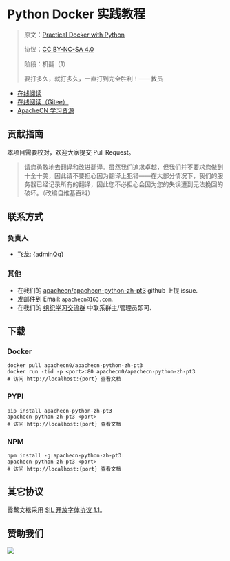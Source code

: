 # Python Docker 实践教程

> 原文：[Practical Docker with Python](https://zh.book4you.org/book/18217183/9aa3b2)
> 
> 协议：[CC BY-NC-SA 4.0](http://creativecommons.org/licenses/by-nc-sa/4.0/)
> 
> 阶段：机翻（1）
> 
> 要打多久，就打多久，一直打到完全胜利！——教员

* [在线阅读](https://py3.apachecn.org)
* [在线阅读（Gitee）](https://apachecn.gitee.io/doc-template/)
* [ApacheCN 学习资源](http://docs.apachecn.org/)

## 贡献指南

本项目需要校对，欢迎大家提交 Pull Request。

> 请您勇敢地去翻译和改进翻译。虽然我们追求卓越，但我们并不要求您做到十全十美，因此请不要担心因为翻译上犯错——在大部分情况下，我们的服务器已经记录所有的翻译，因此您不必担心会因为您的失误遭到无法挽回的破坏。（改编自维基百科）

## 联系方式

### 负责人

* [飞龙](https://github.com/wizardforcel): {adminQq}

### 其他

*   在我们的 [apachecn/apachecn-python-zh-pt3](https://github.com/apachecn/apachecn-python-zh-pt3) github 上提 issue.
*   发邮件到 Email: `apachecn@163.com`.
*   在我们的 [组织学习交流群](https://www.apachecn.org/#/docs/join) 中联系群主/管理员即可.

## 下载

### Docker

```
docker pull apachecn0/apachecn-python-zh-pt3
docker run -tid -p <port>:80 apachecn0/apachecn-python-zh-pt3
# 访问 http://localhost:{port} 查看文档
```

### PYPI

```
pip install apachecn-python-zh-pt3
apachecn-python-zh-pt3 <port>
# 访问 http://localhost:{port} 查看文档
```

### NPM

```
npm install -g apachecn-python-zh-pt3
apachecn-python-zh-pt3 <port>
# 访问 http://localhost:{port} 查看文档
```

## 其它协议

霞鹜文楷采用 [SIL 开放字体协议 1.1](https://github.com/lxgw/LxgwWenKai/blob/main/SIL_Open_Font_License_1.1.txt)。

## 赞助我们

![](http://data.apachecn.org/img/about/donate.jpg)
